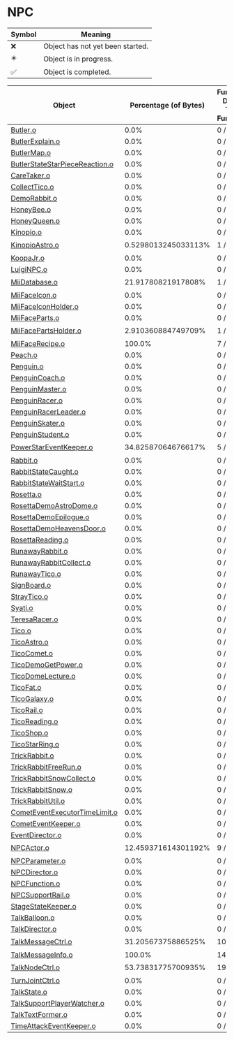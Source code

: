 # NPC
| Symbol | Meaning 
| ------------- | ------------- 
| :x: | Object has not yet been started. 
| :eight_pointed_black_star: | Object is in progress. 
| :white_check_mark: | Object is completed. 


| Object | Percentage (of Bytes) | Functions Done / Total Functions | Percentage (Functions) | Status 
| ------------- | ------------- | ------------- | ------------- | ------------- 
| [Butler.o](https://github.com/shibbo/Petari/blob/master/docs/lib/NPC/Butler.md) | 0.0% | 0 / 53 | 0.0% | :x: 
| [ButlerExplain.o](https://github.com/shibbo/Petari/blob/master/docs/lib/NPC/ButlerExplain.md) | 0.0% | 0 / 10 | 0.0% | :x: 
| [ButlerMap.o](https://github.com/shibbo/Petari/blob/master/docs/lib/NPC/ButlerMap.md) | 0.0% | 0 / 31 | 0.0% | :x: 
| [ButlerStateStarPieceReaction.o](https://github.com/shibbo/Petari/blob/master/docs/lib/NPC/ButlerStateStarPieceReaction.md) | 0.0% | 0 / 8 | 0.0% | :x: 
| [CareTaker.o](https://github.com/shibbo/Petari/blob/master/docs/lib/NPC/CareTaker.md) | 0.0% | 0 / 65 | 0.0% | :x: 
| [CollectTico.o](https://github.com/shibbo/Petari/blob/master/docs/lib/NPC/CollectTico.md) | 0.0% | 0 / 22 | 0.0% | :x: 
| [DemoRabbit.o](https://github.com/shibbo/Petari/blob/master/docs/lib/NPC/DemoRabbit.md) | 0.0% | 0 / 48 | 0.0% | :x: 
| [HoneyBee.o](https://github.com/shibbo/Petari/blob/master/docs/lib/NPC/HoneyBee.md) | 0.0% | 0 / 28 | 0.0% | :x: 
| [HoneyQueen.o](https://github.com/shibbo/Petari/blob/master/docs/lib/NPC/HoneyQueen.md) | 0.0% | 0 / 35 | 0.0% | :x: 
| [Kinopio.o](https://github.com/shibbo/Petari/blob/master/docs/lib/NPC/Kinopio.md) | 0.0% | 0 / 65 | 0.0% | :x: 
| [KinopioAstro.o](https://github.com/shibbo/Petari/blob/master/docs/lib/NPC/KinopioAstro.md) | 0.5298013245033113% | 1 / 22 | 4.545454545454546% | :eight_pointed_black_star: 
| [KoopaJr.o](https://github.com/shibbo/Petari/blob/master/docs/lib/NPC/KoopaJr.md) | 0.0% | 0 / 41 | 0.0% | :x: 
| [LuigiNPC.o](https://github.com/shibbo/Petari/blob/master/docs/lib/NPC/LuigiNPC.md) | 0.0% | 0 / 58 | 0.0% | :x: 
| [MiiDatabase.o](https://github.com/shibbo/Petari/blob/master/docs/lib/NPC/MiiDatabase.md) | 21.91780821917808% | 1 / 3 | 33.33333333333333% | :eight_pointed_black_star: 
| [MiiFaceIcon.o](https://github.com/shibbo/Petari/blob/master/docs/lib/NPC/MiiFaceIcon.md) | 0.0% | 0 / 8 | 0.0% | :x: 
| [MiiFaceIconHolder.o](https://github.com/shibbo/Petari/blob/master/docs/lib/NPC/MiiFaceIconHolder.md) | 0.0% | 0 / 7 | 0.0% | :x: 
| [MiiFaceParts.o](https://github.com/shibbo/Petari/blob/master/docs/lib/NPC/MiiFaceParts.md) | 0.0% | 0 / 13 | 0.0% | :x: 
| [MiiFacePartsHolder.o](https://github.com/shibbo/Petari/blob/master/docs/lib/NPC/MiiFacePartsHolder.md) | 2.910360884749709% | 1 / 20 | 5.0% | :eight_pointed_black_star: 
| [MiiFaceRecipe.o](https://github.com/shibbo/Petari/blob/master/docs/lib/NPC/MiiFaceRecipe.md) | 100.0% | 7 / 7 | 100.0% | :white_check_mark: 
| [Peach.o](https://github.com/shibbo/Petari/blob/master/docs/lib/NPC/Peach.md) | 0.0% | 0 / 7 | 0.0% | :x: 
| [Penguin.o](https://github.com/shibbo/Petari/blob/master/docs/lib/NPC/Penguin.md) | 0.0% | 0 / 27 | 0.0% | :x: 
| [PenguinCoach.o](https://github.com/shibbo/Petari/blob/master/docs/lib/NPC/PenguinCoach.md) | 0.0% | 0 / 40 | 0.0% | :x: 
| [PenguinMaster.o](https://github.com/shibbo/Petari/blob/master/docs/lib/NPC/PenguinMaster.md) | 0.0% | 0 / 10 | 0.0% | :x: 
| [PenguinRacer.o](https://github.com/shibbo/Petari/blob/master/docs/lib/NPC/PenguinRacer.md) | 0.0% | 0 / 64 | 0.0% | :x: 
| [PenguinRacerLeader.o](https://github.com/shibbo/Petari/blob/master/docs/lib/NPC/PenguinRacerLeader.md) | 0.0% | 0 / 30 | 0.0% | :x: 
| [PenguinSkater.o](https://github.com/shibbo/Petari/blob/master/docs/lib/NPC/PenguinSkater.md) | 0.0% | 0 / 54 | 0.0% | :x: 
| [PenguinStudent.o](https://github.com/shibbo/Petari/blob/master/docs/lib/NPC/PenguinStudent.md) | 0.0% | 0 / 22 | 0.0% | :x: 
| [PowerStarEventKeeper.o](https://github.com/shibbo/Petari/blob/master/docs/lib/NPC/PowerStarEventKeeper.md) | 34.82587064676617% | 5 / 12 | 41.66666666666667% | :eight_pointed_black_star: 
| [Rabbit.o](https://github.com/shibbo/Petari/blob/master/docs/lib/NPC/Rabbit.md) | 0.0% | 0 / 54 | 0.0% | :x: 
| [RabbitStateCaught.o](https://github.com/shibbo/Petari/blob/master/docs/lib/NPC/RabbitStateCaught.md) | 0.0% | 0 / 20 | 0.0% | :x: 
| [RabbitStateWaitStart.o](https://github.com/shibbo/Petari/blob/master/docs/lib/NPC/RabbitStateWaitStart.md) | 0.0% | 0 / 37 | 0.0% | :x: 
| [Rosetta.o](https://github.com/shibbo/Petari/blob/master/docs/lib/NPC/Rosetta.md) | 0.0% | 0 / 25 | 0.0% | :x: 
| [RosettaDemoAstroDome.o](https://github.com/shibbo/Petari/blob/master/docs/lib/NPC/RosettaDemoAstroDome.md) | 0.0% | 0 / 33 | 0.0% | :x: 
| [RosettaDemoEpilogue.o](https://github.com/shibbo/Petari/blob/master/docs/lib/NPC/RosettaDemoEpilogue.md) | 0.0% | 0 / 9 | 0.0% | :x: 
| [RosettaDemoHeavensDoor.o](https://github.com/shibbo/Petari/blob/master/docs/lib/NPC/RosettaDemoHeavensDoor.md) | 0.0% | 0 / 33 | 0.0% | :x: 
| [RosettaReading.o](https://github.com/shibbo/Petari/blob/master/docs/lib/NPC/RosettaReading.md) | 0.0% | 0 / 16 | 0.0% | :x: 
| [RunawayRabbit.o](https://github.com/shibbo/Petari/blob/master/docs/lib/NPC/RunawayRabbit.md) | 0.0% | 0 / 61 | 0.0% | :x: 
| [RunawayRabbitCollect.o](https://github.com/shibbo/Petari/blob/master/docs/lib/NPC/RunawayRabbitCollect.md) | 0.0% | 0 / 17 | 0.0% | :x: 
| [RunawayTico.o](https://github.com/shibbo/Petari/blob/master/docs/lib/NPC/RunawayTico.md) | 0.0% | 0 / 39 | 0.0% | :x: 
| [SignBoard.o](https://github.com/shibbo/Petari/blob/master/docs/lib/NPC/SignBoard.md) | 0.0% | 0 / 8 | 0.0% | :x: 
| [StrayTico.o](https://github.com/shibbo/Petari/blob/master/docs/lib/NPC/StrayTico.md) | 0.0% | 0 / 36 | 0.0% | :x: 
| [Syati.o](https://github.com/shibbo/Petari/blob/master/docs/lib/NPC/Syati.md) | 0.0% | 0 / 88 | 0.0% | :x: 
| [TeresaRacer.o](https://github.com/shibbo/Petari/blob/master/docs/lib/NPC/TeresaRacer.md) | 0.0% | 0 / 51 | 0.0% | :x: 
| [Tico.o](https://github.com/shibbo/Petari/blob/master/docs/lib/NPC/Tico.md) | 0.0% | 0 / 71 | 0.0% | :x: 
| [TicoAstro.o](https://github.com/shibbo/Petari/blob/master/docs/lib/NPC/TicoAstro.md) | 0.0% | 0 / 3 | 0.0% | :x: 
| [TicoComet.o](https://github.com/shibbo/Petari/blob/master/docs/lib/NPC/TicoComet.md) | 0.0% | 0 / 46 | 0.0% | :x: 
| [TicoDemoGetPower.o](https://github.com/shibbo/Petari/blob/master/docs/lib/NPC/TicoDemoGetPower.md) | 0.0% | 0 / 11 | 0.0% | :x: 
| [TicoDomeLecture.o](https://github.com/shibbo/Petari/blob/master/docs/lib/NPC/TicoDomeLecture.md) | 0.0% | 0 / 14 | 0.0% | :x: 
| [TicoFat.o](https://github.com/shibbo/Petari/blob/master/docs/lib/NPC/TicoFat.md) | 0.0% | 0 / 82 | 0.0% | :x: 
| [TicoGalaxy.o](https://github.com/shibbo/Petari/blob/master/docs/lib/NPC/TicoGalaxy.md) | 0.0% | 0 / 11 | 0.0% | :x: 
| [TicoRail.o](https://github.com/shibbo/Petari/blob/master/docs/lib/NPC/TicoRail.md) | 0.0% | 0 / 40 | 0.0% | :x: 
| [TicoReading.o](https://github.com/shibbo/Petari/blob/master/docs/lib/NPC/TicoReading.md) | 0.0% | 0 / 8 | 0.0% | :x: 
| [TicoShop.o](https://github.com/shibbo/Petari/blob/master/docs/lib/NPC/TicoShop.md) | 0.0% | 0 / 16 | 0.0% | :x: 
| [TicoStarRing.o](https://github.com/shibbo/Petari/blob/master/docs/lib/NPC/TicoStarRing.md) | 0.0% | 0 / 9 | 0.0% | :x: 
| [TrickRabbit.o](https://github.com/shibbo/Petari/blob/master/docs/lib/NPC/TrickRabbit.md) | 0.0% | 0 / 128 | 0.0% | :x: 
| [TrickRabbitFreeRun.o](https://github.com/shibbo/Petari/blob/master/docs/lib/NPC/TrickRabbitFreeRun.md) | 0.0% | 0 / 41 | 0.0% | :x: 
| [TrickRabbitSnowCollect.o](https://github.com/shibbo/Petari/blob/master/docs/lib/NPC/TrickRabbitSnowCollect.md) | 0.0% | 0 / 61 | 0.0% | :x: 
| [TrickRabbitSnow.o](https://github.com/shibbo/Petari/blob/master/docs/lib/NPC/TrickRabbitSnow.md) | 0.0% | 0 / 59 | 0.0% | :x: 
| [TrickRabbitUtil.o](https://github.com/shibbo/Petari/blob/master/docs/lib/NPC/TrickRabbitUtil.md) | 0.0% | 0 / 1 | 0.0% | :x: 
| [CometEventExecutorTimeLimit.o](https://github.com/shibbo/Petari/blob/master/docs/lib/NPC/CometEventExecutorTimeLimit.md) | 0.0% | 0 / 10 | 0.0% | :x: 
| [CometEventKeeper.o](https://github.com/shibbo/Petari/blob/master/docs/lib/NPC/CometEventKeeper.md) | 0.0% | 0 / 8 | 0.0% | :x: 
| [EventDirector.o](https://github.com/shibbo/Petari/blob/master/docs/lib/NPC/EventDirector.md) | 0.0% | 0 / 17 | 0.0% | :x: 
| [NPCActor.o](https://github.com/shibbo/Petari/blob/master/docs/lib/NPC/NPCActor.md) | 12.459371614301192% | 9 / 54 | 16.666666666666664% | :eight_pointed_black_star: 
| [NPCParameter.o](https://github.com/shibbo/Petari/blob/master/docs/lib/NPC/NPCParameter.md) | 0.0% | 0 / 20 | 0.0% | :x: 
| [NPCDirector.o](https://github.com/shibbo/Petari/blob/master/docs/lib/NPC/NPCDirector.md) | 0.0% | 0 / 3 | 0.0% | :x: 
| [NPCFunction.o](https://github.com/shibbo/Petari/blob/master/docs/lib/NPC/NPCFunction.md) | 0.0% | 0 / 3 | 0.0% | :x: 
| [NPCSupportRail.o](https://github.com/shibbo/Petari/blob/master/docs/lib/NPC/NPCSupportRail.md) | 0.0% | 0 / 3 | 0.0% | :x: 
| [StageStateKeeper.o](https://github.com/shibbo/Petari/blob/master/docs/lib/NPC/StageStateKeeper.md) | 0.0% | 0 / 1 | 0.0% | :x: 
| [TalkBalloon.o](https://github.com/shibbo/Petari/blob/master/docs/lib/NPC/TalkBalloon.md) | 0.0% | 0 / 69 | 0.0% | :x: 
| [TalkDirector.o](https://github.com/shibbo/Petari/blob/master/docs/lib/NPC/TalkDirector.md) | 0.0% | 0 / 62 | 0.0% | :x: 
| [TalkMessageCtrl.o](https://github.com/shibbo/Petari/blob/master/docs/lib/NPC/TalkMessageCtrl.md) | 31.20567375886525% | 10 / 43 | 23.25581395348837% | :eight_pointed_black_star: 
| [TalkMessageInfo.o](https://github.com/shibbo/Petari/blob/master/docs/lib/NPC/TalkMessageInfo.md) | 100.0% | 14 / 14 | 100.0% | :white_check_mark: 
| [TalkNodeCtrl.o](https://github.com/shibbo/Petari/blob/master/docs/lib/NPC/TalkNodeCtrl.md) | 53.73831775700935% | 19 / 23 | 82.6086956521739% | :eight_pointed_black_star: 
| [TurnJointCtrl.o](https://github.com/shibbo/Petari/blob/master/docs/lib/NPC/TurnJointCtrl.md) | 0.0% | 0 / 20 | 0.0% | :x: 
| [TalkState.o](https://github.com/shibbo/Petari/blob/master/docs/lib/NPC/TalkState.md) | 0.0% | 0 / 31 | 0.0% | :x: 
| [TalkSupportPlayerWatcher.o](https://github.com/shibbo/Petari/blob/master/docs/lib/NPC/TalkSupportPlayerWatcher.md) | 0.0% | 0 / 5 | 0.0% | :x: 
| [TalkTextFormer.o](https://github.com/shibbo/Petari/blob/master/docs/lib/NPC/TalkTextFormer.md) | 0.0% | 0 / 16 | 0.0% | :x: 
| [TimeAttackEventKeeper.o](https://github.com/shibbo/Petari/blob/master/docs/lib/NPC/TimeAttackEventKeeper.md) | 0.0% | 0 / 4 | 0.0% | :x: 

